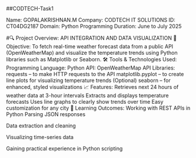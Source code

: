 ##CODTECH-Task1

Name: GOPALAKRISHNAN.M
Company: CODTECH IT SOLUTIONS
ID: CT04DG2187
Domain: Python Programming
Duration: June to July 2025

#🔍 Project Overview: API INTEGRATION AND DATA VISUALIZATION
🎯 Objective:
To fetch real-time weather forecast data from a public API (OpenWeatherMap) and visualize the temperature trends using Python libraries such as Matplotlib or Seaborn.
🛠️ Tools & Technologies Used:
Programming Language: Python
API: OpenWeatherMap API
Libraries:
requests – to make HTTP requests to the API
matplotlib.pyplot – to create line plots for visualizing temperature trends
(Optional) seaborn – for enhanced, styled visualizations
📈 Features:
Retrieves next 24 hours of weather data at 3-hour intervals
Extracts and displays temperature forecasts
Uses line graphs to clearly show trends over time
Easy customization for any city
📌 Learning Outcomes:
Working with REST APIs in Python
Parsing JSON responses

Data extraction and cleaning

Visualizing time-series data

Gaining practical experience in Python scripting
